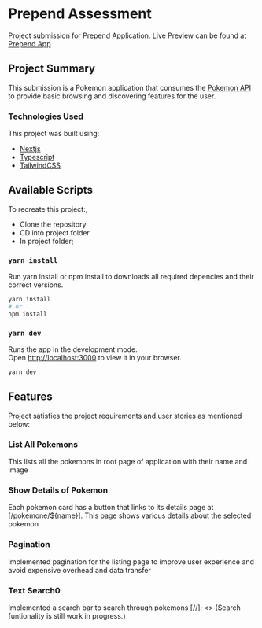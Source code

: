 # Prepend Assessment

Project submission for Prepend Application. Live Preview can be found at [Prepend App](https://iyanushow-lazerpay.netlify.app/)

## Project Summary

This submission is a Pokemon application that consumes the [Pokemon API](https://pokeapi.co) to provide basic browsing and discovering features for the user.

### Technologies Used

This project was built using:

- [Nextjs](https://nextjs.org/)
- [Typescript](https://www.typescriptlang.org/)
- [TailwindCSS](https://tailwindcss.com/)

## Available Scripts

To recreate this project:,

- Clone the repository
- CD into project folder
- In project folder;

### `yarn install`

Run yarn install or npm install to downloads all required depencies and their correct versions.

```bash
yarn install
# or
npm install
```

### `yarn dev`

Runs the app in the development mode.\
Open [http://localhost:3000](http://localhost:3000) to view it in your browser.

```bash
yarn dev
```

## Features

Project satisfies the project requirements and user stories as mentioned below:

### List All Pokemons

This lists all the pokemons in root page of application with their name and image

### Show Details of Pokemon

Each pokemon card has a button that links to its details page at [/pokemone/${name}]. This page shows various details about the selected pokemon

### Pagination

Implemented pagination for the listing page to improve user experience and avoid expensive overhead and data transfer

### Text Search0

Implemented a search bar to search through pokemons
[//]: <> (Search funtionality is still work in progress.)
